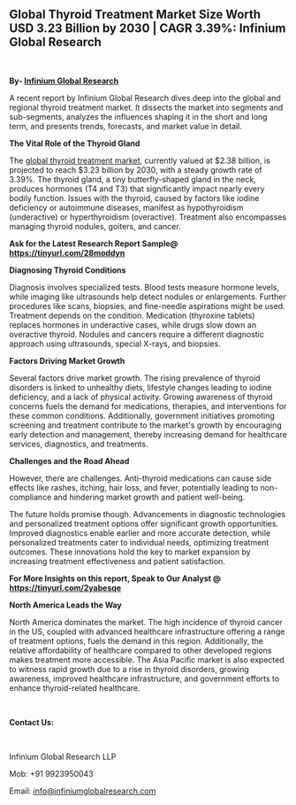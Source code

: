 <h2><strong>Global Thyroid Treatment Market Size Worth USD 3.23 Billion by 2030 | CAGR 3.39%: Infinium Global Research</strong></h2>
<p>&nbsp;</p>
<p><strong>By- </strong><a href="https://www.infiniumglobalresearch.com"><strong>Infinium Global Research</strong></a></p>
<p>A recent report by Infinium Global Research dives deep into the global and regional thyroid treatment market. It dissects the market into segments and sub-segments, analyzes the influences shaping it in the short and long term, and presents trends, forecasts, and market value in detail.</p>
<p><strong>The Vital Role of the Thyroid Gland</strong></p>
<p>The <a href="https://www.infiniumglobalresearch.com/market-reports/global-thyroid-treatment-market">global thyroid treatment market</a>, currently valued at $2.38 billion, is projected to reach $3.23 billion by 2030, with a steady growth rate of 3.39%. The thyroid gland, a tiny butterfly-shaped gland in the neck, produces hormones (T4 and T3) that significantly impact nearly every bodily function. Issues with the thyroid, caused by factors like iodine deficiency or autoimmune diseases, manifest as hypothyroidism (underactive) or hyperthyroidism (overactive). Treatment also encompasses managing thyroid nodules, goiters, and cancer.</p>
<p><strong>Ask for the Latest Research Report Sample@ </strong><a href="https://tinyurl.com/28moddyn"><strong>https://tinyurl.com/28moddyn</strong></a></p>
<p><strong>Diagnosing Thyroid Conditions</strong></p>
<p>Diagnosis involves specialized tests. Blood tests measure hormone levels, while imaging like ultrasounds help detect nodules or enlargements. Further procedures like scans, biopsies, and fine-needle aspirations might be used. Treatment depends on the condition. Medication (thyroxine tablets) replaces hormones in underactive cases, while drugs slow down an overactive thyroid. Nodules and cancers require a different diagnostic approach using ultrasounds, special X-rays, and biopsies.</p>
<p><strong>Factors Driving Market Growth</strong></p>
<p>Several factors drive market growth. The rising prevalence of thyroid disorders is linked to unhealthy diets, lifestyle changes leading to iodine deficiency, and a lack of physical activity. Growing awareness of thyroid concerns fuels the demand for medications, therapies, and interventions for these common conditions. Additionally, government initiatives promoting screening and treatment contribute to the market's growth by encouraging early detection and management, thereby increasing demand for healthcare services, diagnostics, and treatments.</p>
<p><strong>Challenges and the Road Ahead</strong></p>
<p>However, there are challenges. Anti-thyroid medications can cause side effects like rashes, itching, hair loss, and fever, potentially leading to non-compliance and hindering market growth and patient well-being.</p>
<p>The future holds promise though. Advancements in diagnostic technologies and personalized treatment options offer significant growth opportunities. Improved diagnostics enable earlier and more accurate detection, while personalized treatments cater to individual needs, optimizing treatment outcomes. These innovations hold the key to market expansion by increasing treatment effectiveness and patient satisfaction.</p>
<p><strong>For More Insights on this report, Speak to Our Analyst @ </strong><a href="https://tinyurl.com/2yabesqe"><strong>https://tinyurl.com/2yabesqe</strong></a></p>
<p><strong>North America Leads the Way</strong></p>
<p>North America dominates the market. The high incidence of thyroid cancer in the US, coupled with advanced healthcare infrastructure offering a range of treatment options, fuels the demand in this region. Additionally, the relative affordability of healthcare compared to other developed regions makes treatment more accessible. The Asia Pacific market is also expected to witness rapid growth due to a rise in thyroid disorders, growing awareness, improved healthcare infrastructure, and government efforts to enhance thyroid-related healthcare.</p>
<p>&nbsp;</p>
<p><strong>Contact Us:</strong></p>
<p>&nbsp;</p>
<p>Infinium Global Research LLP</p>
<p>Mob: +91 9923950043</p>
<p>Email: <a href="mailto:info@infiniumglobalresearch.com">info@infiniumglobalresearch.com</a></p>